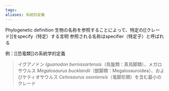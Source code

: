 ```yaml
---
tags: 
aliases: 系統的定義
---
```


Phylogenetic definition
生物の名称を参照することによって、特定の[[クレード]]をspecify（特定）する言明
参照される名称はspecifier（特定子）と呼ばれる

例：[[恐竜類]]の系統学的定義
>イグアノドン *Iguanodon bernissartensis*（鳥盤類：真鳥脚類）、メガロサウルス *Megalosaurus bucklandii*（獣脚類：Megalosauroidea）、およびケティオサウルス *Cetiosaurus oxoniensis*（竜脚形類）を含む最小のクレード

